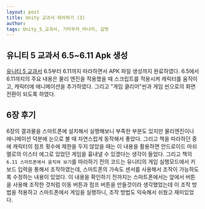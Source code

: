 ```yaml
---
layout: post
title: Unity 교과서 따라하기 (3)
author: 
tags: Unity_5_교과서, 기타무라_마나미, 길벗
---
```


## 유니티 5 교과서 6.5~6.11 Apk 생성

 [유니티 5 교과서](http://www.kyobobook.co.kr/product/detailViewKor.laf?ejkGb=KOR&mallGb=KOR&barcode=9791160501483&orderClick=LAH&Kc=) 6.5부터 6.11까지 따라하면서 APK 파일 생성까지 완료하였다. 6.5에서 6.11까지의 주요 내용은 물리 엔진을 적용했을 때 스크립트를 적용시켜 캐릭터를 움직이고, 캐릭터에 애니메이션을 추가하였다. 그리고 "게임 클리어"씬과 게임 씬으로의 화면 전환이 되도록 하였다. 

## 6장 후기

 6장의 결과물을 스마트폰에 설치해서 실행해보니 부족한 부분도 있지만 물리엔진이나 애니메이션 덕분에 눈으로 볼 때 자연스럽게 동작해서 좋았다. 그리고 책을 따라하던 중에 캐릭터의 점프 횟수에 제한을 두지 않았을 때는 이 내용을 활용하면 안드로이드 마쉬맬로의 이스터 에그로 있었던 게임을 흉내낼 수 있겠다는 생각이 들었다.
  그리고 책의 `6.11 스마트폰에서 움직여 보기`를 따라하기 전의 코드는 유니티의 게임 실행모드에서 키보드 입력을 통해서 조작하였는데, 스마트폰의 가속도 센서를 사용해서 조작이 가능하도록 수정하는 내용이 있었다. 이 내용을 확인하기 전까지는 스마트폰에서는 앞에서 버튼을 사용해 조작한 것처럼 이동 버튼과 점프 버튼을 만들것이라 생각했었는데 이 조작 방법을 적용하고 스마트폰에서 게임을 실행하니, 조작 방법도 익숙해서 쉬웠고 재미있었다.